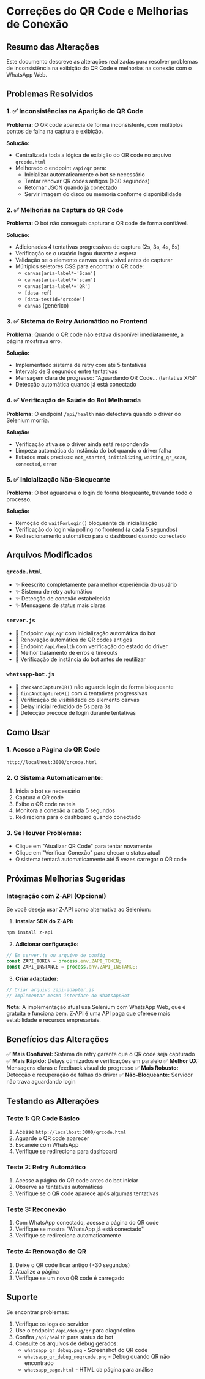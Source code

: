 # Correções do QR Code e Melhorias de Conexão

## Resumo das Alterações

Este documento descreve as alterações realizadas para resolver problemas de inconsistência na exibição do QR Code e melhorias na conexão com o WhatsApp Web.

## Problemas Resolvidos

### 1. ✅ Inconsistências na Aparição do QR Code
**Problema:** O QR code aparecia de forma inconsistente, com múltiplos pontos de falha na captura e exibição.

**Solução:**
- Centralizada toda a lógica de exibição do QR code no arquivo `qrcode.html`
- Melhorado o endpoint `/api/qr` para:
  - Inicializar automaticamente o bot se necessário
  - Tentar renovar QR codes antigos (>30 segundos)
  - Retornar JSON quando já conectado
  - Servir imagem do disco ou memória conforme disponibilidade

### 2. ✅ Melhorias na Captura do QR Code
**Problema:** O bot não conseguia capturar o QR code de forma confiável.

**Solução:**
- Adicionadas 4 tentativas progressivas de captura (2s, 3s, 4s, 5s)
- Verificação se o usuário logou durante a espera
- Validação se o elemento canvas está visível antes de capturar
- Múltiplos seletores CSS para encontrar o QR code:
  - `canvas[aria-label*='Scan']`
  - `canvas[aria-label*='scan']`
  - `canvas[aria-label*='QR']`
  - `[data-ref]`
  - `[data-testid='qrcode']`
  - `canvas` (genérico)

### 3. ✅ Sistema de Retry Automático no Frontend
**Problema:** Quando o QR code não estava disponível imediatamente, a página mostrava erro.

**Solução:**
- Implementado sistema de retry com até 5 tentativas
- Intervalo de 3 segundos entre tentativas
- Mensagem clara de progresso: "Aguardando QR Code... (tentativa X/5)"
- Detecção automática quando já está conectado

### 4. ✅ Verificação de Saúde do Bot Melhorada
**Problema:** O endpoint `/api/health` não detectava quando o driver do Selenium morria.

**Solução:**
- Verificação ativa se o driver ainda está respondendo
- Limpeza automática da instância do bot quando o driver falha
- Estados mais precisos: `not_started`, `initializing`, `waiting_qr_scan`, `connected`, `error`

### 5. ✅ Inicialização Não-Bloqueante
**Problema:** O bot aguardava o login de forma bloqueante, travando todo o processo.

**Solução:**
- Remoção do `waitForLogin()` bloqueante da inicialização
- Verificação do login via polling no frontend (a cada 5 segundos)
- Redirecionamento automático para o dashboard quando conectado

## Arquivos Modificados

### `qrcode.html`
- ✨ Reescrito completamente para melhor experiência do usuário
- ✨ Sistema de retry automático
- ✨ Detecção de conexão estabelecida
- ✨ Mensagens de status mais claras

### `server.js`
- 🔧 Endpoint `/api/qr` com inicialização automática do bot
- 🔧 Renovação automática de QR codes antigos
- 🔧 Endpoint `/api/health` com verificação do estado do driver
- 🔧 Melhor tratamento de erros e timeouts
- 🔧 Verificação de instância do bot antes de reutilizar

### `whatsapp-bot.js`
- 🔧 `checkAndCaptureQR()` não aguarda login de forma bloqueante
- 🔧 `findAndCaptureQR()` com 4 tentativas progressivas
- 🔧 Verificação de visibilidade do elemento canvas
- 🔧 Delay inicial reduzido de 5s para 3s
- 🔧 Detecção precoce de login durante tentativas

## Como Usar

### 1. Acesse a Página do QR Code
```
http://localhost:3000/qrcode.html
```

### 2. O Sistema Automaticamente:
1. Inicia o bot se necessário
2. Captura o QR code
3. Exibe o QR code na tela
4. Monitora a conexão a cada 5 segundos
5. Redireciona para o dashboard quando conectado

### 3. Se Houver Problemas:
- Clique em "Atualizar QR Code" para tentar novamente
- Clique em "Verificar Conexão" para checar o status atual
- O sistema tentará automaticamente até 5 vezes carregar o QR code

## Próximas Melhorias Sugeridas

### Integração com Z-API (Opcional)
Se você deseja usar Z-API como alternativa ao Selenium:

1. **Instalar SDK do Z-API:**
```bash
npm install z-api
```

2. **Adicionar configuração:**
```javascript
// Em server.js ou arquivo de config
const ZAPI_TOKEN = process.env.ZAPI_TOKEN;
const ZAPI_INSTANCE = process.env.ZAPI_INSTANCE;
```

3. **Criar adaptador:**
```javascript
// Criar arquivo zapi-adapter.js
// Implementar mesma interface do WhatsAppBot
```

**Nota:** A implementação atual usa Selenium com WhatsApp Web, que é gratuita e funciona bem. Z-API é uma API paga que oferece mais estabilidade e recursos empresariais.

## Benefícios das Alterações

✅ **Mais Confiável:** Sistema de retry garante que o QR code seja capturado
✅ **Mais Rápido:** Delays otimizados e verificações em paralelo
✅ **Melhor UX:** Mensagens claras e feedback visual do progresso
✅ **Mais Robusto:** Detecção e recuperação de falhas do driver
✅ **Não-Bloqueante:** Servidor não trava aguardando login

## Testando as Alterações

### Teste 1: QR Code Básico
1. Acesse `http://localhost:3000/qrcode.html`
2. Aguarde o QR code aparecer
3. Escaneie com WhatsApp
4. Verifique se redireciona para dashboard

### Teste 2: Retry Automático
1. Acesse a página do QR code antes do bot iniciar
2. Observe as tentativas automáticas
3. Verifique se o QR code aparece após algumas tentativas

### Teste 3: Reconexão
1. Com WhatsApp conectado, acesse a página do QR code
2. Verifique se mostra "WhatsApp já está conectado"
3. Verifique se redireciona automaticamente

### Teste 4: Renovação de QR
1. Deixe o QR code ficar antigo (>30 segundos)
2. Atualize a página
3. Verifique se um novo QR code é carregado

## Suporte

Se encontrar problemas:

1. Verifique os logs do servidor
2. Use o endpoint `/api/debug/qr` para diagnóstico
3. Confira `/api/health` para status do bot
4. Consulte os arquivos de debug gerados:
   - `whatsapp_qr_debug.png` - Screenshot do QR code
   - `whatsapp_qr_debug_noqrcode.png` - Debug quando QR não encontrado
   - `whatsapp_page.html` - HTML da página para análise
